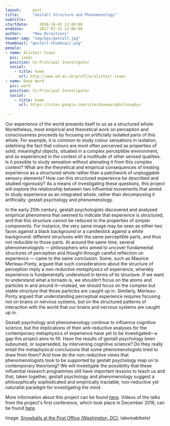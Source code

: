 ```yaml
---
layout:     post
title:      "Gestalt Structure and Phenomenology"
subtitle:
startdate:     2016-10-01 12:00:00
enddate:       2017-07-31 12:00:00
author:     "New Directions"
header-img: "img/bgs/gestalt.jpg"
thumbnail: "gestalt-thumbnail.png"
people:
- name: Alistair Isaac
  pic: isaac
  position: Co-Principal Investigator
  social:
    - title: home
      url: http://www.ed.ac.uk/profile/alistair-isaac
- name: Dave Ward
  pic: ward
  position: Co-Principal Investigator
  social:
    - title: home
      url: https://sites.google.com/site/davewardphilosophy/
      
---
```


Our experience of the world presents itself to us as a structured whole. Nonetheless, most empirical and theoretical work on perception and consciousness proceeds by focusing on artificially isolated parts of this whole. For example, it is common to study colour sensations in isolation, sidelining the fact that colours are most often perceived as properties of solid, meaningful objects, situated in a complex perceptible environment, and so experienced in the context of a multitude of other sensed qualities. Is it possible to study sensation without alienating it from this complex context? What are the theoretical and empirical consequences of treating experience as a structured whole rather than a patchwork of unpluggable sensory elements? How can this structured experience be described and studied rigorously? As a means of investigating these questions, this project will explore the relationship between two influential movements that aimed to study experience as an integrated whole, rather than decomposing it artificially: gestalt psychology and phenomenology.

In the early 20th century, gestalt psychologists discovered and analysed empirical phenomena that seemed to indicate that experience is structured, and that this structure cannot be reduced to the properties of simpler components. For instance, the very same image may be seen as either two faces against a black background or a candlestick against a white background: different structures with the same perceptible parts, and thus not reducible to those parts. At around the same time, several phenomenologists — philosophers who aimed to uncover fundamental structures of perception and thought through careful reflection on experience — came to the same conclusion. Some, such as Maurice Merleau-Ponty, argued that such considerations about the structure of perception imply a *non-reductive metaphysics* of experience, whereby experience is fundamentally understood in terms of its structure. If we want to understand what a tornado is, we shouldn’t focus on the atoms and particles in and around it—instead, we should focus on the complex but stable *structure* that those particles are caught up in. Similarly, Merleau-Ponty argued that understanding perceptual experience requires focusing not on brains or nervous systems, but on the structured patterns of interaction with the world that our brains and nervous systems are caught up in.

Gestalt psychology and phenomenology continue to influence cognitive science, but the implications of their anti-reductive analyses for the contemporary metaphysics of experience have yet to be investigated—a gap this project aims to fill. Have the results of gestalt psychology been subsumed, or superseded, by intervening cognitive science? Do they really entail the metaphysical conclusions that some phenomenologists tried to draw from them? And how do the non-reductive views that phenomenologists took to be supported by gestalt psychology map on to contemporary theorising? We will investigate the possibility that these influential research programmes still have important lessons to teach us and that, taken together, gestalt psychology and phenomenology suggest a philosophically sophisticated and empirically tractable, non-reductive yet naturalist paradigm for investigating the mind.

More information about this project can be found [here](http://www.blogs.hss.ed.ac.uk/gestalt-structure-phenomenology/). Videos of the talks from the project's first conference, which took place in December 2016, can be found [here](http://www.blogs.hss.ed.ac.uk/gestalt-structure-phenomenology/2016/12/15/dec-3-conference-videos/).

<span class="caption text-muted">Image:
<a href="https://www.flickr.com/photos/takomabibelot/4346381966" target="_blank">Snowballs at the Post Office (Washington, DC)</a>, takomabibelot</span>
